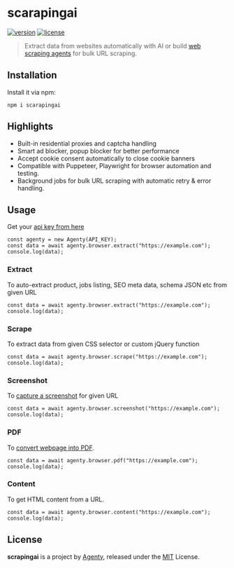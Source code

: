 # scarapingai

[![version](https://img.shields.io/npm/v/scrapingai.svg)](https://www.npmjs.com/package/scrapingai)
[![license](https://img.shields.io/npm/l/scrapingai.svg)](https://www.npmjs.com/package/scrapingai)

> Extract data from websites automatically with AI or build [web scraping agents](https://agenty.com/products/scraping-agent) for bulk URL scraping.

## Installation

Install it via npm:

```
npm i scarapingai
```

## Highlights
- Built-in residential proxies and captcha handling
- Smart ad blocker, popup blocker for better performance
- Accept cookie consent automatically to close cookie banners
- Compatible with Puppeteer, Playwright for browser automation and testing.
- Background jobs for bulk URL scraping with automatic retry & error handling.

## Usage
Get your [api key from here](https://cloud.agenty.com/settings/apikeys)

```
const agenty = new Agenty(API_KEY);
const data = await agenty.browser.extract("https://example.com");
console.log(data);
```

### Extract
To auto-extract product, jobs listing, SEO meta data, schema JSON etc from given URL

```
const data = await agenty.browser.extract("https://example.com");
console.log(data);
```

### Scrape
To extract data from given CSS selector or custom jQuery function

```
const data = await agenty.browser.scrape("https://example.com");
console.log(data);
```

### Screenshot
To [capture a screenshot](https://agenty.com/tools/webpage-to-screenshot) for given URL


```
const data = await agenty.browser.screenshot("https://example.com");
console.log(data);
```

### PDF
To [convert webpage into PDF](https://agenty.com/tools/webpage-to-pdf).


```
const data = await agenty.browser.pdf("https://example.com");
console.log(data);
```

### Content
To get HTML content from a URL.

```
const data = await agenty.browser.content("https://example.com");
console.log(data);
```


## License

**scrapingai** is a project by [Agenty](https://agenty.com), released under the [MIT](https://github.com/Agenty/scrapingai/blob/main/LICENSE) License.